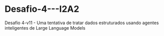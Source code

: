 # Desafio-4---I2A2
Desafio 4-v11 - Uma tentativa de tratar dados estruturados usando agentes inteligentes de Large Language Models
